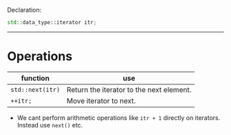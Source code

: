 Declaration:
```cpp
std::data_type::iterator itr;
```

----
# Operations

| function         | use                                      |
| ---------------- | ---------------------------------------- |
| `std::next(itr)` | Return the iterator to the next element. |
| `++itr;`         | Move iterator to next.                   |
- We cant perform arithmetic operations like `itr + 1` directly on iterators. Instead use `next()` etc.
